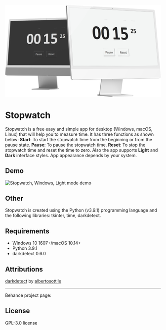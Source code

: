 ![Stopwatch, Windows, Dark/Light modes](assets/cover_transparent.png)

# Stopwatch

Stopwatch is a free easy and simple app for desktop (Windows, macOS, Linux) that will help you to measure time. It has three functions as shown below:
**Start**: To start the stopwatch time from the beginning or from the pause state.
**Pause**: To pause the stopwatch time.
**Reset**: To stop the stopwatch time and reset the time to zero.
Also the app supports **Light** and **Dark** interface styles. App appearance depends by your system.

## Demo

![Stopwatch, Windows, Light mode demo](assets/demo1.gif)

## Other

Stopwatch is created using the Python (v3.9.1) programming language and the following libraries: tkinter, time, darkdetect.

## Requirements

- Windows 10 1607+/macOS 10.14+
- Python 3.9.1
- darkdetect 0.6.0

## Attributions

[darkdetect](https://github.com/albertosottile/darkdetect) by [albertosottile](https://github.com/albertosottile)

---
Behance project page: 

## License

GPL-3.0 license
